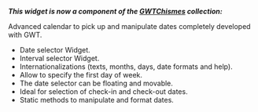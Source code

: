 **_This widget is now a component of the [GWTChismes](http://code.google.com/p/gwtchismes) collection:_**


Advanced calendar to pick up and manipulate dates completely developed with GWT.

  * Date selector Widget.
  * Interval selector Widget.
  * Internationalizations (texts, months, days, date formats and help).
  * Allow to specify the first day of week.
  * The date selector can be floating and movable.
  * Ideal for selection of check-in and check-out dates.
  * Static methods to manipulate and format dates.


